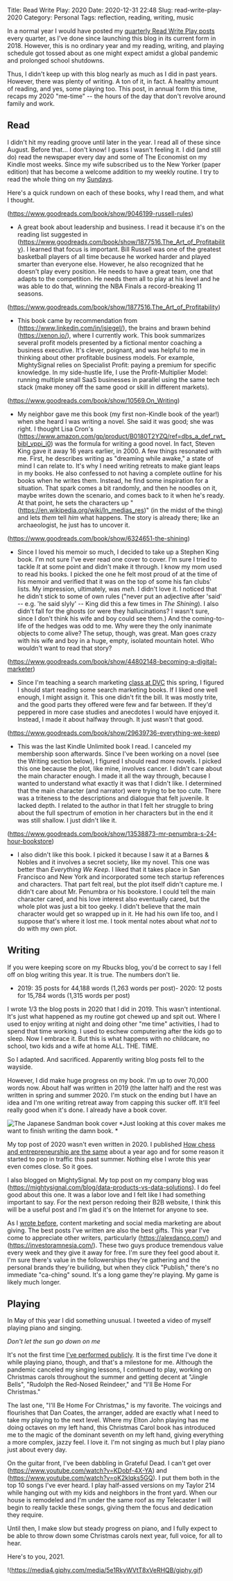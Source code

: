 Title: Read Write Play: 2020
Date: 2020-12-31 22:48
Slug: read-write-play-2020
Category: Personal
Tags: reflection, reading, writing, music

In a normal year I would have posted my [quarterly Read Write Play posts](https://rbucks.com/category/read-write-play/) every quarter, as I've done since launching this blog in its current form in 2018. However, this is no ordinary year and my reading, writing, and playing schedule got tossed about as one might expect amidst a global pandemic and prolonged school shutdowns. 

Thus, I didn't keep up with this blog nearly as much as I did in past years. However, there was plenty of writing. A ton of it, in fact. A healthy amount of reading, and yes, some playing too. This post, in annual form this time, recaps my 2020 "me-time" -- the hours of the day that don't revolve around family and work. 

## Read

I didn't hit my reading groove until later in the year. I read all of these since August. Before that... I don't know! I guess I wasn't feeling it. I did (and still do) read the newspaper every day and some of The Economist on my Kindle most weeks. Since my wife subscribed us to the New Yorker (paper edition) that has become a welcome addition to my weekly routine. I try to read the whole thing on my [Sundays]({filename}a-new-routine.md). 

Here's a quick rundown on each of these books, why I read them, and what I thought.

(https://www.goodreads.com/book/show/9046199-russell-rules)

- A great book about leadership and business. I read it because it's on the reading list suggested in (https://www.goodreads.com/book/show/1877516.The_Art_of_Profitability). I learned that focus is important. Bill Russell was one of the greatest basketball players of all time because he worked harder and played smarter than everyone else. However, he also recognized that he doesn't play every position. He needs to have a great team, one that adapts to the competition. He needs them all to play at his level and he was able to do that, winning the NBA Finals a record-breaking 11 seasons.

(https://www.goodreads.com/book/show/1877516.The_Art_of_Profitability)

- This book came by recommendation from (https://www.linkedin.com/in/jsiegel/), the brains and brawn behind (https://xenon.io/), where I currently work. This book summarizes several profit models presented by a fictional mentor coaching a business executive. It's clever, poignant, and was helpful to me in thinking about other profitable business models. For example, MightySignal relies on Specialist Profit: paying a premium for specific knowledge. In my side-hustle life, I use the Profit-Multiplier Model: running multiple small SaaS businesses in parallel using the same tech stack (make money off the same good or skill in different markets). 

(https://www.goodreads.com/book/show/10569.On_Writing)

- My neighbor gave me this book (my first non-Kindle book of the year!) when she heard I was writing a novel. She said it was good; she was right. I thought Lisa Cron's (https://www.amazon.com/gp/product/B0180T2YZQ/ref=dbs_a_def_rwt_bibl_vppi_i0) was the formula for writing a good novel. In fact, Steven King gave it away 16 years earlier, in 2000. A few things resonated with me. First, he describes writing as "dreaming while awake," a state of mind I can relate to. It's why I need writing retreats to make giant leaps in my books. He also confessed to not having a complete outline for his books when he writes them. Instead, he find some inspiration for a situation. That spark comes a bit randomly, and then he noodles on it, maybe writes down the scenario, and comes back to it when he's ready. At that point, he sets the characters up "(https://en.wikipedia.org/wiki/In_medias_res)" (in the midst of the thing) and lets *them* tell *him* what happens. The story is already there; like an archaeologist, he just has to uncover it. 

(https://www.goodreads.com/book/show/6324651-the-shining)

- Since I loved his memoir so much, I decided to take up a Stephen King book. I'm not sure I've ever read one cover to cover. I'm sure I tried to tackle *It* at some point and didn't make it through. I know my mom used to read his books. I picked the one he felt most proud of at the time of his memoir and verified that it was on the top of some his fan clubs' lists. My impression, ultimately, was *meh.* I didn't love it. I noticed that he didn't stick to some of own rules ("never put an adjective after 'said' -- e.g. 'he said slyly' -- King did this a few times in *The Shining*). I also didn't fall for the ghosts (or were they hallucinations? I wasn't sure, since I don't think his wife and boy could see them.) And the coming-to-life of the hedges was odd to me. Why were they the only inanimate objects to come alive? The setup, though, was great. Man goes crazy with his wife and boy in a huge, empty, isolated mountain hotel. Who wouldn't want to read that story?

(https://www.goodreads.com/book/show/44802148-becoming-a-digital-marketer)

- Since I'm teaching a search marketing [class at DVC]({filename}im-now-an-adjunct.md) this spring, I figured I should start reading some search marketing books. If I liked one well enough, I might assign it. This one didn't fit the bill. It was mostly trite, and the good parts they offered were few and far between. If they'd peppered in more case studies and anecdotes I would have enjoyed it. Instead, I made it about halfway through.  It just wasn't that good. 

(https://www.goodreads.com/book/show/29639736-everything-we-keep)

- This was the last Kindle Unlimited book I read. I canceled my membership soon afterwards. Since I've been working on a novel (see the Writing section below), I figured I should read more novels. I picked this one because the plot, like mine, involves cancer. I didn't care about the main character enough. I made it all the way through, because I wanted to understand what exactly it was that I didn't like. I determined that the main character (and narrator) were trying to be too cute. There was a triteness to the descriptions and dialogue that felt juvenile. It lacked depth. I related to the author in that I felt her struggle to bring about the full spectrum of emotion in her characters but in the end it was still shallow. I just didn't like it. 

(https://www.goodreads.com/book/show/13538873-mr-penumbra-s-24-hour-bookstore)

- I also didn't like this book. I picked it because I saw it at a Barnes & Nobles and it involves a secret society, like my novel. This one was better than *Everything We Keep*. I liked that it takes place in San Francisco and New York and incorporated some tech startup references and characters. That part felt real, but the plot itself didn't capture me. I didn't care about Mr. Penumbra or his bookstore. I could tell the main character cared, and his love interest also eventually cared, but the whole plot was just a bit too geeky. I didn't believe that the main character would get so wrapped up in it. He had his own life too, and I suppose that's where it lost me. I took mental notes about what *not* to do with my own plot. 

## Writing

If you were keeping score on my Rbucks blog, you'd be correct to say I fell off on blog writing this year. It is true. The numbers don't lie.

- 2019: 35 posts for 44,188 words (1,263 words per post)- 2020: 12 posts for 15,784 words (1,315 words per post)

I wrote 1/3 the blog posts in 2020 that I did in 2019. This wasn't intentional. It's just what happened as my routine got chewed up and spit out. Where I used to enjoy writing at night and doing other "me time" activities, I had to spend that time working. I used to eschew computering after the kids go to sleep. Now I embrace it. But this is what happens with no childcare, no school, two kids and a wife at home ALL. THE. TIME. 

So I adapted. And sacrificed. Apparently writing blog posts fell to the wayside. 

However, I did make huge progress on my book. I'm up to over 70,000 words now. About half was written in 2019 (the latter half) and the rest was written in spring and summer 2020. I'm stuck on the ending but I have an idea and I'm one writing retreat away from capping this sucker off. It'll feel really good when it's done. I already have a book cover. 

![The Japanese Sandman book cover]({static}/images/TJS-cover-639x1024.png)
*Just looking at this cover makes me want to finish writing the damn book. *

My top post of 2020 wasn't even written in 2020. I published [How chess and entrepreneurship are the same]({filename}how-chess-and-entrepreneurship-are-the-same.md) about a year ago and for some reason it started to pop in traffic this past summer. Nothing else I wrote this year even comes close. So it goes. 

I also blogged on MightySignal. My top post on my company blog was (https://mightysignal.com/blog/data-products-vs-data-solutions). I do feel good about this one. It was a labor love and I felt like I had something important to say. For the next person redoing their B2B website, I think this will be a useful post and I'm glad it's on the Internet for anyone to see. 

As I [wrote before]({filename}if-i-could-redo-all-of-my-content-marketing.md), content marketing and social media marketing are about giving. The best posts I've written are also the best gifts. This year I've come to appreciate other writers, particularly (https://alexdanco.com/) and (https://investoramnesia.com/). These two guys produce tremendous value every week and they give it away for free. I'm sure they feel good about it. I'm sure there's value in the followerships they're gathering and the personal brands they're builidng, but when they click "Publish," there's no immediate "ca-ching" sound. It's a long game they're playing. My game is likely much longer. 

## Playing

In May of this year I did something unusual. I tweeted a video of myself playing piano and singing. 

*Don't let the sun go down on me*

It's not the first time [I've performed publicly]({filename}becoming-a-better-public-singer.md). It is the first time I've done it while playing piano, though, and that's a milestone for me. Although the pandemic canceled my singing lessons, I continued to play, working on Christmas carols throughout the summer and getting decent at "Jingle Bells", "Rudolph the Red-Nosed Reindeer," and "I'll Be Home For Christmas." 

The last one, "I'll Be Home For Christmas," is my favorite. The voicings and flourishes that Dan Coates, the arranger, added are exactly what I need to take my playing to the next level. Where my Elton John playing has me doing octaves on my left hand, this Christmas Carol book has introduced me to the magic of the dominant seventh on my left hand, giving everything a more complex, jazzy feel. I love it. I'm not singing as much but I play piano just about every day. 

On the guitar front, I've been dabbling in Grateful Dead. I can't get over (https://www.youtube.com/watch?v=KDobf-4X-YA) and (https://www.youtube.com/watch?v=oK2klqks5GQ). I put them both in the top 10 songs I've ever heard. I play half-assed versions on my Taylor 214 while hanging out with my kids and neighbors in the front yard. When our house is remodeled and I'm under the same roof as my Telecaster I will begin to really tackle these songs, giving them the focus and dedication they require. 

Until then, I make slow but steady progress on piano, and I fully expect to be able to throw down some Christmas carols next year, full voice, for all to hear. 

Here's to you, 2021.

!(https://media4.giphy.com/media/5e1RkyWVtT8xVeRHQB/giphy.gif)